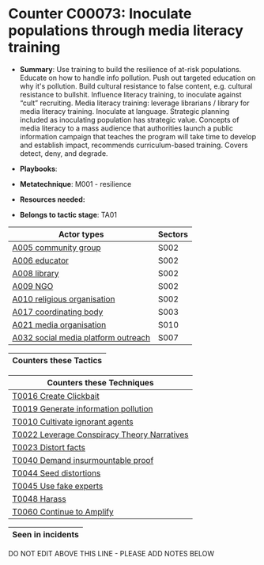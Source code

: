 # Counter C00073: Inoculate populations through media literacy training

* **Summary**: Use training to build the resilience of at-risk populations. Educate on how to handle info pollution. Push out targeted education on why it's pollution.  Build cultural resistance to false content, e.g. cultural resistance to bullshit.  Influence literacy training, to inoculate against “cult” recruiting.  Media literacy training: leverage librarians / library for media literacy training. Inoculate at language.   Strategic planning included as inoculating population has strategic value.   Concepts of media literacy to a mass audience that authorities launch a public information campaign that teaches the program will take time to develop and establish impact, recommends curriculum-based training.  Covers detect, deny, and degrade. 

* **Playbooks**: 

* **Metatechnique**: M001 - resilience

* **Resources needed:** 

* **Belongs to tactic stage**: TA01


| Actor types | Sectors |
| ----------- | ------- |
| [A005 community group](../generated_pages/actortypes/A005.md) | S002 |
| [A006 educator](../generated_pages/actortypes/A006.md) | S002 |
| [A008 library](../generated_pages/actortypes/A008.md) | S002 |
| [A009 NGO](../generated_pages/actortypes/A009.md) | S002 |
| [A010 religious organisation ](../generated_pages/actortypes/A010.md) | S002 |
| [A017 coordinating body](../generated_pages/actortypes/A017.md) | S003 |
| [A021 media organisation](../generated_pages/actortypes/A021.md) | S010 |
| [A032 social media platform outreach ](../generated_pages/actortypes/A032.md) | S007 |



| Counters these Tactics |
| ---------------------- |



| Counters these Techniques |
| ------------------------- |
| [T0016 Create Clickbait](../generated_pages/techniques/T0016.md) |
| [T0019 Generate information pollution](../generated_pages/techniques/T0019.md) |
| [T0010 Cultivate ignorant agents](../generated_pages/techniques/T0010.md) |
| [T0022 Leverage Conspiracy Theory Narratives](../generated_pages/techniques/T0022.md) |
| [T0023 Distort facts](../generated_pages/techniques/T0023.md) |
| [T0040 Demand insurmountable proof](../generated_pages/techniques/T0040.md) |
| [T0044 Seed distortions](../generated_pages/techniques/T0044.md) |
| [T0045 Use fake experts](../generated_pages/techniques/T0045.md) |
| [T0048 Harass](../generated_pages/techniques/T0048.md) |
| [T0060 Continue to Amplify](../generated_pages/techniques/T0060.md) |



| Seen in incidents |
| ----------------- |


DO NOT EDIT ABOVE THIS LINE - PLEASE ADD NOTES BELOW